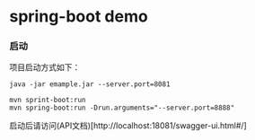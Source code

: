 # spring-boot demo


### 启动
项目启动方式如下：

```
java -jar emample.jar --server.port=8081

mvn sprint-boot:run
mvn spring-boot:run -Drun.arguments="--server.port=8888"
```

启动后请访问(API文档)[http://localhost:18081/swagger-ui.html#/]

